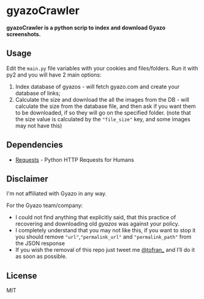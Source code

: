# gyazoCrawler

**gyazoCrawler is a python scrip to index and download Gyazo screenshots.**

Usage
--
Edit the ```main.py``` file variables with your cookies and files/folders. Run it with py2 and you will have 2 main options:
1. Index database of gyazos - will fetch gyazo.com and create your database of links;
2. Calculate the size and download the all the images from the DB - will calculate the size from the database file, and then ask if you want them to be downloaded, if so they will go on the specified folder. (note that the size value is calculated by the ```"file_size"``` key, and some images may not have this)


Dependencies 
--
- [Requests] - Python HTTP Requests for Humans


Disclaimer
--
I'm not affiliated with Gyazo in any way.

For the Gyazo team/company:
 - I could not find anything that explicitly said, that this practice of recovering and downloading old *gyazos* was against your policy.
 - I completely understand that you may not like this, if you want to stop it you should  remove 
```"url"```,```"permalink_url"``` and ```"permalink_path"``` 
from the JSON response
 - If you wish the removal of this repo just tweet me [@tofran_] and I’ll do it as soon as possible.


License
--
MIT


[@tofran_]:https://twitter.com/tofran_
[requests]:https://github.com/kennethreitz/requests